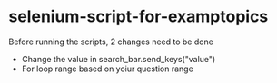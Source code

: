 # selenium-script-for-examptopics

Before running the scripts, 2 changes need to be done
- Change the value in search_bar.send_keys("value")
- For loop range based on yoiur question range
